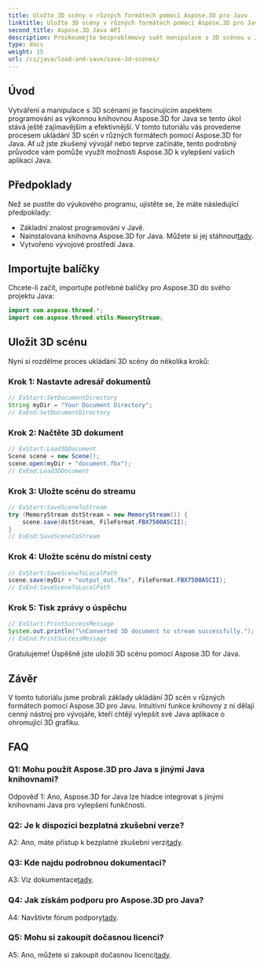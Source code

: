 ```yaml
---
title: Uložte 3D scény v různých formátech pomocí Aspose.3D pro Javu
linktitle: Uložte 3D scény v různých formátech pomocí Aspose.3D pro Javu
second_title: Aspose.3D Java API
description: Prozkoumejte bezproblémový svět manipulace s 3D scénou v Javě s Aspose.3D. Naučte se bez námahy ukládat scény v různých formátech.
type: docs
weight: 15
url: /cs/java/load-and-save/save-3d-scenes/
---
```

## Úvod

Vytváření a manipulace s 3D scénami je fascinujícím aspektem programování as výkonnou knihovnou Aspose.3D for Java se tento úkol stává ještě zajímavějším a efektivnější. V tomto tutoriálu vás provedeme procesem ukládání 3D scén v různých formátech pomocí Aspose.3D for Java. Ať už jste zkušený vývojář nebo teprve začínáte, tento podrobný průvodce vám pomůže využít možnosti Aspose.3D k vylepšení vašich aplikací Java.

## Předpoklady

Než se pustíte do výukového programu, ujistěte se, že máte následující předpoklady:

- Základní znalost programování v Javě.
-  Nainstalovaná knihovna Aspose.3D for Java. Můžete si jej stáhnout[tady](https://releases.aspose.com/3d/java/).
- Vytvořeno vývojové prostředí Java.

## Importujte balíčky

Chcete-li začít, importujte potřebné balíčky pro Aspose.3D do svého projektu Java:

```java
import com.aspose.threed.*;
import com.aspose.threed.utils.MemoryStream;

```

## Uložit 3D scénu

Nyní si rozdělme proces ukládání 3D scény do několika kroků:

### Krok 1: Nastavte adresář dokumentů

```java
// ExStart:SetDocumentDirectory
String myDir = "Your Document Directory";
// ExEnd:SetDocumentDirectory
```

### Krok 2: Načtěte 3D dokument

```java
// ExStart:Load3DDocument
Scene scene = new Scene();
scene.open(myDir + "document.fbx");
// ExEnd:Load3DDocument
```

### Krok 3: Uložte scénu do streamu

```java
// ExStart:SaveSceneToStream
try (MemoryStream dstStream = new MemoryStream()) {
    scene.save(dstStream, FileFormat.FBX7500ASCII);
}
// ExEnd:SaveSceneToStream
```

### Krok 4: Uložte scénu do místní cesty

```java
// ExStart:SaveSceneToLocalPath
scene.save(myDir + "output_out.fbx", FileFormat.FBX7500ASCII);
// ExEnd:SaveSceneToLocalPath
```

### Krok 5: Tisk zprávy o úspěchu

```java
// ExStart:PrintSuccessMessage
System.out.println("\nConverted 3D document to stream successfully.");
// ExEnd:PrintSuccessMessage
```

Gratulujeme! Úspěšně jste uložili 3D scénu pomocí Aspose.3D for Java.

## Závěr

V tomto tutoriálu jsme probrali základy ukládání 3D scén v různých formátech pomocí Aspose.3D pro Javu. Intuitivní funkce knihovny z ní dělají cenný nástroj pro vývojáře, kteří chtějí vylepšit své Java aplikace o ohromující 3D grafiku.

## FAQ

### Q1: Mohu použít Aspose.3D pro Java s jinými Java knihovnami?

Odpověď 1: Ano, Aspose.3D for Java lze hladce integrovat s jinými knihovnami Java pro vylepšení funkčnosti.

### Q2: Je k dispozici bezplatná zkušební verze?

 A2: Ano, máte přístup k bezplatné zkušební verzi[tady](https://releases.aspose.com/).

### Q3: Kde najdu podrobnou dokumentaci?

A3: Viz dokumentace[tady](https://reference.aspose.com/3d/java/).

### Q4: Jak získám podporu pro Aspose.3D pro Java?

 A4: Navštivte fórum podpory[tady](https://forum.aspose.com/c/3d/18).

### Q5: Mohu si zakoupit dočasnou licenci?

 A5: Ano, můžete si zakoupit dočasnou licenci[tady](https://purchase.aspose.com/temporary-license/).